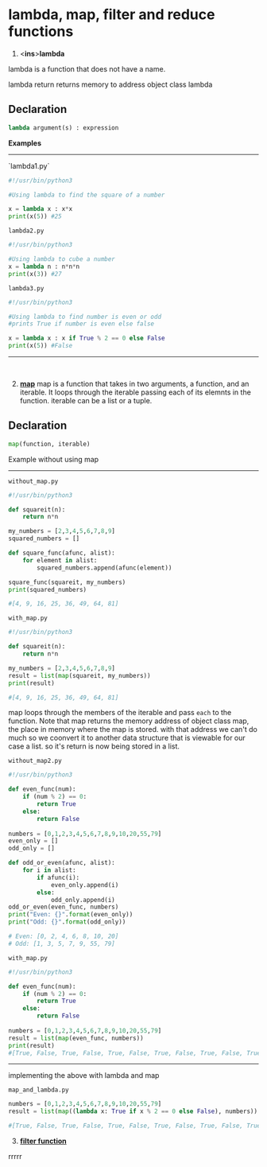 # lambda, map, filter and reduce functions

1. <**ins**>**lambda**</ins>

lambda is a function that does not have a name.

lambda return returns memory to address object class lambda

## Declaration

```py
lambda argument(s) : expression
```

**Examples**
<hr>
`lambda1.py`

```py
#!/usr/bin/python3

#Using lambda to find the square of a number

x = lambda x : x*x
print(x(5)) #25
```

`lambda2.py`

```py
#!/usr/bin/python3

#Using lambda to cube a number
x = lambda n : n*n*n
print(x(3)) #27
```
`lambda3.py`

```py
#!/usr/bin/python3

#Using lambda to find number is even or odd
#prints True if number is even else false

x = lambda x : x if True % 2 == 0 else False
print(x(5)) #False
```
<hr><br>

2. <ins>**map**</ins>
map is a function that takes in two arguments, a function, and an iterable. It loops through the iterable passing each of its elemnts in the function. iterable can be a list or a tuple.

## Declaration

```py
map(function, iterable)
```

Example without using map
<hr>

`without_map.py`

```py
#!/usr/bin/python3

def squareit(n):
    return n*n

my_numbers = [2,3,4,5,6,7,8,9]
squared_numbers = []

def square_func(afunc, alist):
    for element in alist:
        squared_numbers.append(afunc(element))

square_func(squareit, my_numbers)
print(squared_numbers)

#[4, 9, 16, 25, 36, 49, 64, 81]
```

`with_map.py`
```py
#!/usr/bin/python3

def squareit(n):
    return n*n

my_numbers = [2,3,4,5,6,7,8,9]
result = list(map(squareit, my_numbers))
print(result)

#[4, 9, 16, 25, 36, 49, 64, 81]
```

map loops through the members of the iterable and pass `each` to the function. Note that map returns the memory address of object class map, the place in memory where the map is stored. with that address we can't do much so we coonvert it to another data structure that is viewable for our case a list. so it's return is now being stored in a list.

`without_map2.py`

```py
#!/usr/bin/python3

def even_func(num):
    if (num % 2) == 0:
        return True
    else:
        return False
    
numbers = [0,1,2,3,4,5,6,7,8,9,10,20,55,79]
even_only = []
odd_only = []

def odd_or_even(afunc, alist):
    for i in alist:
        if afunc(i):
            even_only.append(i)
        else:
            odd_only.append(i)
odd_or_even(even_func, numbers)
print("Even: {}".format(even_only))
print("Odd: {}".format(odd_only))

# Even: [0, 2, 4, 6, 8, 10, 20]
# Odd: [1, 3, 5, 7, 9, 55, 79]
```

`with_map.py`

```py
#!/usr/bin/python3

def even_func(num):
    if (num % 2) == 0:
        return True
    else:
        return False
    
numbers = [0,1,2,3,4,5,6,7,8,9,10,20,55,79]
result = list(map(even_func, numbers))
print(result)
#[True, False, True, False, True, False, True, False, True, False, True, True, False, False]
```
<hr>
implementing the above with lambda and map

`map_and_lambda.py`

```py
numbers = [0,1,2,3,4,5,6,7,8,9,10,20,55,79]
result = list(map((lambda x: True if x % 2 == 0 else False), numbers))

#[True, False, True, False, True, False, True, False, True, False, True, True, False, False]
```
3. <ins>**filter function**</ins>

rrrrr